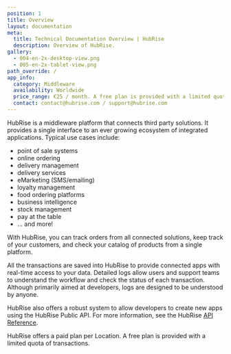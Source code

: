 ```yaml
---
position: 1
title: Overview
layout: documentation
meta:
  title: Technical Documentation Overview | HubRise
  description: Overview of HubRise.
gallery:
  - 004-en-2x-desktop-view.png
  - 005-en-2x-tablet-view.png
path_override: /
app_info:
  category: Middleware
  availability: Worldwide
  price_range: €25 / month. A free plan is provided with a limited quota of transactions.
  contact: contact@hubrise.com / support@hubrise.com
---
```


HubRise is a middleware platform that connects third party solutions. It provides a single interface to an ever growing ecosystem of integrated applications. Typical use cases include: 
- point of sale systems
- online ordering
- delivery management
- delivery services
- eMarketing (SMS/emailing)
- loyalty management
- food ordering platforms
- business intelligence
- stock management
- pay at the table
- ... and more!

With HubRise, you can track orders from all connected solutions, keep track of your customers, and check your catalog of products from a single platform.

All the transactions are saved into HubRise to provide connected apps with real-time access to your data.
Detailed logs allow users and support teams to understand the workflow and check the status of each transaction. Although primarily aimed at developers, logs are designed to be understood by anyone.

HubRise also offers a robust system to allow developers to create new apps using the HubRise Public API. For more information, see the HubRise [API Reference](/developers/api/general-concepts).

HubRise offers a paid plan per Location. A free plan is provided with a limited quota of transactions.